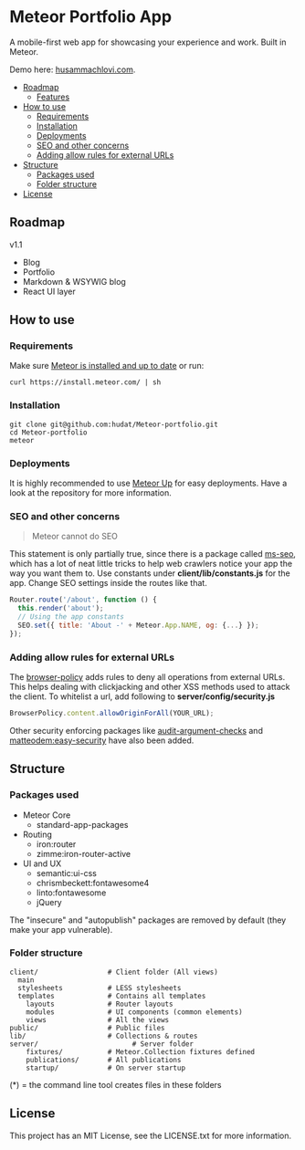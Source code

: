 # Meteor Portfolio App

A mobile-first web app for showcasing your experience and work. Built in Meteor.

Demo here: [husammachlovi.com](http://husammachlovi.com).

<!-- toc -->

* [Roadmap](#roadmap)
  * [Features](#features)
* [How to use](#how-to-use)
  * [Requirements](#requirements)
  * [Installation](#installation)
  * [Deployments](#deployments)
  * [SEO and other concerns](#seo-and-other-concerns)
  * [Adding allow rules for external URLs](#adding-allow-rules-for-external-urls)
* [Structure](#structure)
  * [Packages used](#packages-used)
  * [Folder structure](#folder-structure)
* [License](#license)

<!-- toc stop -->

## Roadmap

v1.1
- Blog
- Portfolio
- Markdown & WSYWIG blog
- React UI layer


## How to use

### Requirements

Make sure [Meteor is installed and up to date](https://www.meteor.com/install) or run:

```
curl https://install.meteor.com/ | sh
```

### Installation

```
git clone git@github.com:hudat/Meteor-portfolio.git
cd Meteor-portfolio
meteor
```

### Deployments

It is highly recommended to use [Meteor Up](https://github.com/arunoda/meteor-up) for easy deployments.
Have a look at the repository for more information.

### SEO and other concerns

> Meteor cannot do SEO

This statement is only partially true, since there is a package called [ms-seo](https://github.com/DerMambo/ms-seo), which
has a lot of neat little tricks to help web crawlers notice your app the way you want them to. Use constants under
__client/lib/constants.js__ for the app. Change SEO settings inside the routes like that.

```javascript
Router.route('/about', function () {
  this.render('about');
  // Using the app constants
  SEO.set({ title: 'About -' + Meteor.App.NAME, og: {...} });
});
```

### Adding allow rules for external URLs

The [browser-policy](https://atmospherejs.com/meteor/browser-policy) adds rules to deny all operations from external URLs.
This helps dealing with clickjacking and other XSS methods used to attack the client. To whitelist a url, add following to
__server/config/security.js__

```javascript
BrowserPolicy.content.allowOriginForAll(YOUR_URL);
```

Other security enforcing packages like [audit-argument-checks](https://docs.meteor.com/#/full/auditargumentchecks) and
[matteodem:easy-security](https://github.com/matteodem/meteor-easy-security) have also been added.

## Structure

### Packages used

* Meteor Core
  * standard-app-packages
* Routing
  * iron:router
  * zimme:iron-router-active
* UI and UX
  * semantic:ui-css
  * chrismbeckett:fontawesome4
  * linto:fontawesome
  * jQuery

The "insecure" and "autopublish" packages are removed by default (they make your app vulnerable).

### Folder structure

```
client/ 				# Client folder (All views)
  main
  stylesheets           # LESS stylesheets
  templates             # Contains all templates
    layouts             # Router layouts
    modules             # UI components (common elements)
    views               # All the views
public/                 # Public files
lib/                    # Collections & routes
server/				          # Server folder
    fixtures/           # Meteor.Collection fixtures defined
    publications/       # All publications
    startup/            # On server startup
```

(*) = the command line tool creates files in these folders

## License
This project has an MIT License, see the LICENSE.txt for more information.
